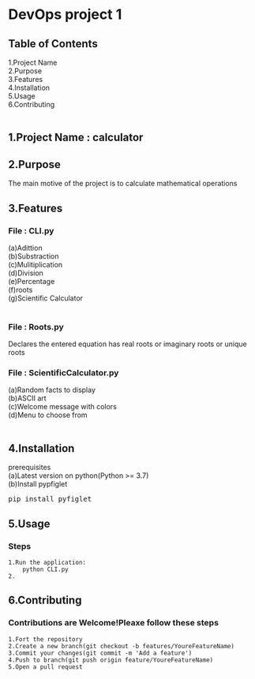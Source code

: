 # DevOps project 1

## Table of Contents
  1.Project Name <br>
  2.Purpose <br>
  3.Features <br>
  4.Installation <br>
  5.Usage <br>
  6.Contributing <br>
<br>
## 1.Project Name : calculator

## 2.Purpose 
  The main motive of the project is to calculate mathematical operations <br>

## 3.Features
### File : CLI.py
  (a)Adittion <br>
  (b)Substraction <br>
  (c)Mulitiplication <br>
  (d)Division <br>
  (e)Percentage <br>
  (f)roots <br>
  (g)Scientific Calculator <br>
<br>  
### File : Roots.py
  Declares the entered equation has real roots or imaginary roots or unique roots
<br>
### File : ScientificCalculator.py
  (a)Random facts to display<br>
  (b)ASCII art <br>
  (c)Welcome message with colors <br>
  (d)Menu to choose from <br>
<br>
## 4.Installation
  prerequisites  <br>
    (a)Latest version on python(Python >= 3.7) <br>
    (b)Install pypfiglet 
        <pre>pip install pyfiglet</pre>

## 5.Usage
  ### Steps <br>
    1.Run the application: 
        python CLI.py 
    2.

## 6.Contributing 
  ### Contributions are Welcome!Pleaxe follow these steps
    1.Fort the repository 
    2.Create a new branch(git checkout -b features/YoureFeatureName)
    3.Commit your changes(git commit -m 'Add a feature')
    4.Push to branch(git push origin feature/YoureFeatureName)
    5.Open a pull request
